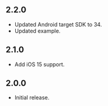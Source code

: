 ## 2.2.0

* Updated Android target SDK to 34.
* Updated example.

## 2.1.0

* Add iOS 15 support.

## 2.0.0

* Initial release.
